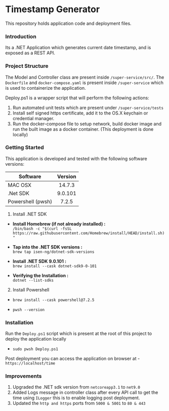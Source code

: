 # Timestamp Generator
This repository holds application code and deployment files.

### Introduction
Its a .NET Application which generates current date timestamp, and is exposed as a REST API.

### Project Structure

The Model and Controller class are present inside ```/super-service/src/```. The ```Dockerfile``` and ```docker-compose.yaml``` is present inside ```/super-service``` which is used to containerize the application. <br/>

Deploy.ps1 is a wrapper script that will perform the following actions:
1. Run automated unit tests which are present under ```/super-service/tests```
2. Install self signed https certificate, add it to the OS.X keychain or credential manager.
3. Run the docker-compose file to setup network, build docker image and run the built image as a docker container. (This deployment is done locally)

### Getting Started

This application is developed and tested with the following software versions: <br/>

| Software   |      Version   |
|----------|:-------------:|
| MAC OSX |  14.7.3 | $1600 |
| .Net SDK |    9.0.101   |
| Powershell (pwsh) | 7.2.5 |

1. Install .NET SDK

- **Install Homebrew (if not already installed) :** <br/>
```/bin/bash -c "$(curl -fsSL https://raw.githubusercontent.com/Homebrew/install/HEAD/install.sh)"```

- **Tap into the .NET SDK versions :** <br/>
```brew tap isen-ng/dotnet-sdk-versions```

- **Install .NET SDK 9.0.101 :** <br/>
```brew install --cask dotnet-sdk9-0-101```

-  **Verifying the Installation :** <br/>
```dotnet --list-sdks```

2. Install Powershell

- ```brew install --cask powershell@7.2.5```

- ```pwsh --version```

### Installation

Run the ```Deploy.ps1``` script which is present at the root of this project to deploy the application locally 

- ```sudo pwsh Deploy.ps1```

Post deployment you can access the application on browser at - ``` https://localhost/time```

### Improvements

1. Upgraded the .NET sdk version from ```netcoreapp3.1``` to ```net9.0```
2. Added Logs message in controller class after every API call to get the time using ```ILogger``` this is to enable logging post deployment.
3. Updated the ```http and https``` ports from ```5000 & 5001``` to ```80 & 443```


